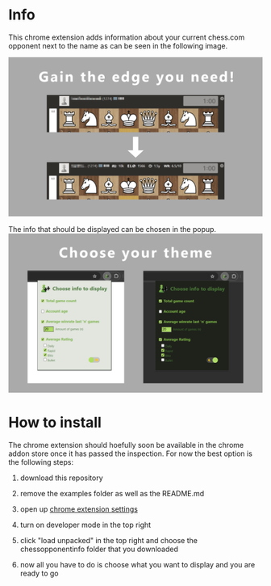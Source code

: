 # Info
This chrome extension adds information about your current chess.com opponent next to the name as can be seen in the following image.
 
![Extension preview](./examples/preview.png "Extension preview")

The info that should be displayed can be chosen in the popup.
![Popup preview](./examples/previewTheme.png "Popup preview")


# How to install
The chrome extension should hoefully soon be available in the chrome addon store once it has passed the inspection. For now the best option is the following steps:

1. download this repository

2. remove the examples folder as well as the README.md

3. open up [chrome extension settings](chrome://extensions/)

4. turn on developer mode in the top right

5. click "load unpacked"  in the top right and choose the chessopponentinfo folder that you downloaded

6. now all you have to do is choose what you want to display and you are ready to go